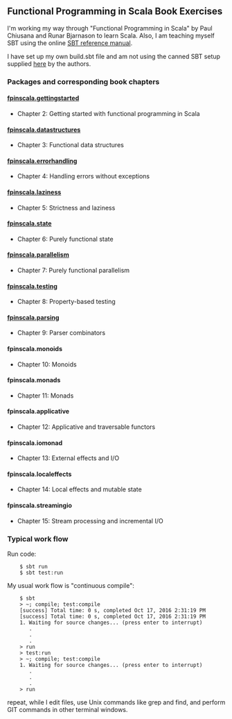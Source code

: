 ## Functional Programming in Scala Book Exercises

I'm working my way through "Functional Programming in Scala"
by Paul Chiusana and Runar Bjarnason to learn Scala.  Also, I am
teaching myself SBT using the online
[SBT reference manual](http://www.scala-sbt.org/).

I have set up my own build.sbt file and am not using the canned SBT
setup supplied [here](https://github.com/fpinscala/fpinscala) by the
authors.

### Packages and corresponding book chapters

#### [fpinscala.gettingstarted](src/main/scala/fpinscala/gettingstarted/)
* Chapter 2: Getting started with functional programming in Scala

#### [fpinscala.datastructures](src/main/scala/fpinscala/datastructures/)
* Chapter 3: Functional data structures

#### [fpinscala.errorhandling](src/main/scala/fpinscala/errorhandling/)
* Chapter 4: Handling errors without exceptions

#### [fpinscala.laziness](src/main/scala/fpinscala/laziness/)
* Chapter 5: Strictness and laziness

#### [fpinscala.state](src/main/scala/fpinscala/state/)
* Chapter 6: Purely functional state

#### [fpinscala.parallelism](src/main/scala/fpinscala/parallelism/)
* Chapter 7: Purely functional parallelism

#### [fpinscala.testing](src/main/scala/fpinscala/testing/)
* Chapter 8: Property-based testing

#### [fpinscala.parsing](src/main/scala/fpinscala/parsing/)
* Chapter 9: Parser combinators

#### fpinscala.monoids
* Chapter 10: Monoids

#### fpinscala.monads
* Chapter 11: Monads

#### fpinscala.applicative
* Chapter 12: Applicative and traversable functors

#### fpinscala.iomonad
* Chapter 13: External effects and I/O

#### fpinscala.localeffects
* Chapter 14: Local effects and mutable state

#### fpinscala.streamingio
* Chapter 15: Stream processing and incremental I/O

### Typical work flow

Run code:
```
    $ sbt run
    $ sbt test:run
```
My usual work flow is "continuous compile":
```
    $ sbt
    > ~; compile; test:compile
    [success] Total time: 0 s, completed Oct 17, 2016 2:31:19 PM
    [success] Total time: 0 s, completed Oct 17, 2016 2:31:19 PM
    1. Waiting for source changes... (press enter to interrupt)
       .
       .
       .
    > run
    > test:run
    > ~; compile; test:compile
    1. Waiting for source changes... (press enter to interrupt)
       .
       .
       .
    > run
```
repeat, while I edit files, use Unix commands like grep and
find, and perform GIT commands in other terminal windows.
